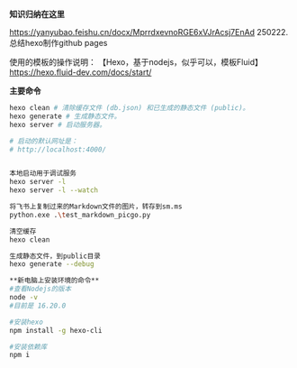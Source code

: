 
**知识归纳在这里**

https://yanyubao.feishu.cn/docx/MprrdxevnoRGE6xVJrAcsj7EnAd
250222.总结hexo制作github pages


使用的模板的操作说明：
【Hexo，基于nodejs，似乎可以，模板Fluid】
https://hexo.fluid-dev.com/docs/start/


**主要命令**

```bash
hexo clean # 清除缓存文件 (db.json) 和已生成的静态文件 (public)。
hexo generate # 生成静态文件。
hexo server # 启动服务器。

# 启动的默认网址是：
# http://localhost:4000/


本地启动用于调试服务
hexo server -l
hexo server -l --watch

将飞书上复制过来的Markdown文件的图片，转存到sm.ms
python.exe .\test_markdown_picgo.py 

清空缓存
hexo clean    

生成静态文件，到public目录
hexo generate --debug

**新电脑上安装环境的命令**
#查看Nodejs的版本
node -v
#目前是 16.20.0

#安装hexo
npm install -g hexo-cli

#安装依赖库
npm i

```



